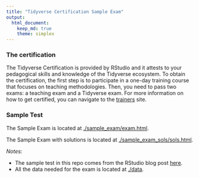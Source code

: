 ```yaml
---
title: "Tidyverse Certification Sample Exam"
output:
  html_document:
    keep_md: true
    theme: simplex
---
```






### The certification

The Tidyverse Certification is provided by RStudio and it attests to your pedagogical skills and knowledge of the Tidyverse ecosystem. To obtain the certification, the first step is to participate in a one-day training course that focuses on teaching methodologies. Then, you need to pass two exams: a teaching exam and a Tidyverse exam. For more information on how to get certified, you can navigate to the [trainers](https://education.rstudio.com/trainers/) site.


### Sample Test

The Sample Exam is located at [./sample_exam/exam.html](./sample_exam/exam.html).

The Sample Exam with solutions is located at [./sample_exam_sols/sols.html](./sample_exam_sols/sols.html).


_Notes_:

- The sample test in this repo comes from the RStudio blog post [here](https://education.rstudio.com/blog/2020/02/instructor-certification-exams/).
- All the data needed for the exam is located at [./data](./data/).
